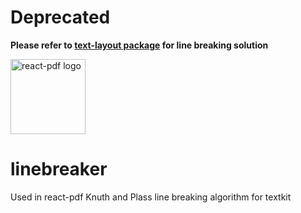 # Deprecated

**Please refer to [text-layout package](https://github.com/react-pdf/text-layout) for line breaking solution**

<img src="https://github.com/react-pdf/site/blob/master/src/static/images/logo.png" alt="react-pdf logo" width="120px" />

# linebreaker

Used in react-pdf
Knuth and Plass line breaking algorithm for textkit

